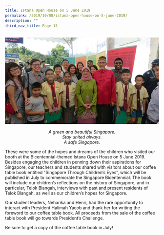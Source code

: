 ```yaml
---
title: Istana Open House on 5 June 2019
permalink: /2019/10/08/istana-open-house-on-5-june-2019/
description: ""
third_nav_title: Page 15
---
```

<img src="/images/DSC_0549-1024x576.jpg">
<p style="text-align: center;"><em>A green and beautiful Singapore.<br></em><em>Stay united always.<br></em><em>A safe Singapore.</em></p>
<p>These were some of the hopes and dreams of the children who visited our booth at the Bicentennial-themed Istana Open House on 5 June 2019. Besides engaging the children in penning down their aspirations for Singapore, our teachers and students shared with visitors about our coffee table book entitled “Singapore Through Children’s Eyes”, which will be published in July to commemorate the Singapore Bicentennial. The book will include our children’s reflections on the history of Singapore, and in particular, Telok Blangah, interviews with past and present residents of Telok Blangah, as well as our children’s hopes for Singapore.</p>
<p>Our student leaders, Neharika and Henri, had the rare opportunity to interact with President Halimah Yacob and thank her for writing the foreword to our coffee table book. All proceeds from the sale of the coffee table book will go towards President’s Challenge.</p>
<p>Be sure to get a copy of the coffee table book in July!</p>